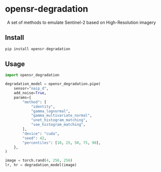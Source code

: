 # opensr-degradation

<div align="center">

A set of methods to emulate Sentinel-2 based on High-Resolution imagery

</div>

## Install

```python
pip install opensr-degradation
```

## Usage

```python
import opensr_degradation

degradation_model = opensr_degradation.pipe(
    sensor="naip_d",
    add_noise=True,
    params={
        "method": [
            "identity",
            "gamma_lognormal",
            "gamma_multivariate_normal",
            "unet_histogram_matching",
            "vae_histogram_matching",
        ],
        "device": "cuda",
        "seed": 42,
        "percentiles": [10, 25, 50, 75, 90],
    },
)

image = torch.rand(4, 256, 256)
lr, hr = degradation_model(image)
```